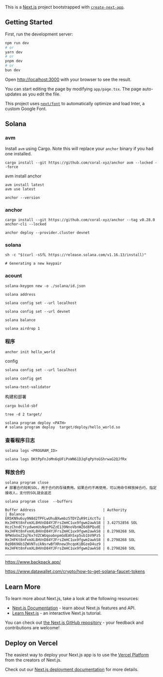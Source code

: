 This is a [Next.js](https://nextjs.org/) project bootstrapped with [`create-next-app`](https://github.com/vercel/next.js/tree/canary/packages/create-next-app).

## Getting Started

First, run the development server:

```bash
npm run dev
# or
yarn dev
# or
pnpm dev
# or
bun dev
```

Open [http://localhost:3000](http://localhost:3000) with your browser to see the result.

You can start editing the page by modifying `app/page.tsx`. The page auto-updates as you edit the file.

This project uses [`next/font`](https://nextjs.org/docs/basic-features/font-optimization) to automatically optimize and load Inter, a custom Google Font.

## Solana

### avm

Install `avm` using Cargo. Note this will replace your `anchor` binary if you had one installed.

```shell
cargo install --git https://github.com/coral-xyz/anchor avm --locked --force
```

avm install anchor

```shell
avm install latest
avm use latest

anchor --version
```

### anchor

```shell
cargo install --git https://github.com/coral-xyz/anchor --tag v0.28.0 anchor-cli --locked
```

```
anchor deploy --provider.cluster devnet
```

### solana

```shell
sh -c "$(curl -sSfL https://release.solana.com/v1.16.13/install)"

# Generating a new keypair
```

### acount

```shell
solana-keygen new -o ./solana/id.json

solana address
```

```shell
solana config set --url localhost

solana config set --url devnet

solana balance

solana airdrop 1
```

### 程序

```
anchor init hello_world
```

config

```shell
solana config set --url localhost

solana config get

solana-test-validator
```

构建和部署

```
cargo build-sbf

tree -d 2 target/
```

```shell
solana program deploy <PATH>
# solana program deploy  target/deploy/hello_world.so
```

### 查看程序日志

```shell
solana logs <PROGRAM_ID>

solana logs DKtPpFnJoMn6qUFiPxWN61DJqFqPpYoGShrwaG2QJfRx
```

### 释放合约

```shell
solana program close
# 部署合约较耗SOL，用于合约的存储费用。如果合约不再使用，可以用命令释放掉合约，指定接收人，支付的SOL就会返还
```

```shell
solana program close  --buffers

Buffer Address                               | Authority                                    | Balance
ER5KN9u6uy9N8d2TPFLwUhuBXwmbz5TDYZuR9tiXctTu | HxJHFKt8nFxmXL8HVnD84YJFrsZmHC1ux9fgwm2awkS8 | 3.42752856 SOL
HczChndCYcydwemUsNqePGZzE139NnoVbnWZ6d8PQudE | HxJHFKt8nFxmXL8HVnD84YJFrsZmHC1ux9fgwm2awkS8 | 0.2798268 SOL
9PWdoUoZ2q76x7dZCWUqoabnpmGdEAh5xp5ub1bV9Pz5 | HxJHFKt8nFxmXL8HVnD84YJFrsZmHC1ux9fgwm2awkS8 | 0.2798268 SOL
8q9B696b3ZWVNTuikNsrwBfXRnew3hcqoKiBGzeD4uz9 | HxJHFKt8nFxmXL8HVnD84YJFrsZmHC1ux9fgwm2awkS8 | 0.2798268 SOL
```

---

https://www.backpack.app/

https://www.datawallet.com/crypto/how-to-get-solana-faucet-tokens

## Learn More

To learn more about Next.js, take a look at the following resources:

- [Next.js Documentation](https://nextjs.org/docs) - learn about Next.js features and API.
- [Learn Next.js](https://nextjs.org/learn) - an interactive Next.js tutorial.

You can check out [the Next.js GitHub repository](https://github.com/vercel/next.js/) - your feedback and contributions are welcome!

## Deploy on Vercel

The easiest way to deploy your Next.js app is to use the [Vercel Platform](https://vercel.com/new?utm_medium=default-template&filter=next.js&utm_source=create-next-app&utm_campaign=create-next-app-readme) from the creators of Next.js.

Check out our [Next.js deployment documentation](https://nextjs.org/docs/deployment) for more details.
